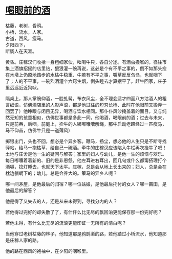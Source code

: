 <link href="../../../css/style.css" rel="stylesheet" type="text/css" />

# [喝眼前的酒](http://m.99csw.com/book/527/16953.html)

<div class="poetry">

枯藤，老树，昏鸦。  
小桥，流水，人家。  
古道，西风，瘦马。  
夕阳西下，  
断肠人在天涯。

</div>

<div class="p">

黄昏。庄稼汉们收拾一身粗细家伙，吆喝牛只，各自分途。有酒虫搔喉的，径往市集上酒旗招摇的店里钻，狠狠灌一碗再说，这必是个有不平之事的，倒不如那头拴在木墩上仍原地踏步的水枯牛稳重、牛若有不平之事，嚼草反反刍刍，也就咽下了；人的不平事，一碗烈酒灌个六窍生烟，倒头睡去才算摆平了。赶牛回家，庄子里远远近近狗吠。

隔桌上，那人掌碗仰酒，一脸虬髯，布衣风尘，全不理会适才四面八方沽酒人的粗言细语，仿佛酒店里的人影声浪，都是他过往的短刃长枪、此时在他眼前又搬弄一回罢了）他睁眼与闭目无异，喝酒与饮水相同。那仆仆风沙掩盖着的面目，又与纯然无知的孩童相似，仿佛世事都是多此一同，他喝酒，喝眼前的酒；过去与未来，只是前吞，后咽。前庭上，拴牛的人嘟嘟囔囔解绳，那牛启动老蹄经过一匹瘦马，马不仰首，仿佛牛只是一道薄风）

掷银出门，头也不回，想必是个异乡客。鞭马，扬尘，想必他的人生只是不断寻找驿站，给马一抱枯草，给自己一碗酒。牵牛的庄稼汉应该陷入牛栏再次拴牛了吧！土地与庄舍是他一生的疑问与解答；家里的妇人与幼儿，是他一生的烦恼与欢乐。每日嘟囔着着新的、旧的是非恩怨，他左耳进右耳出，回几句或什么都甭搭理打个酒嗝，捻灯睡去，也就天下太平。庄稼，总是会从地上长出来的；妇人，总是会在枕边躺朗下的；幼儿，总是会养大的。策马的异乡人呢？

哪一间茅屋，是他最后的归宿？哪一位姑娘，是他最后托付的女人？哪一亩田，是他最后的解答？

他是得了又失去的人，还是从来未得到，寻找分内的人？

若他得过完好的却失散了了，有什仟么比无尽的飘回泊更能保存那一份完好呢？

若他未得，有什么比无尽的流浪更能印证一无所有的清白呢？

当他穿过老树枯藤的林子，他知道那是鸦鹊淆的路，若他踏过小桥流水，他知道那是庄稼人家的路。

他的路在西风的袍袖中，在夕阳的咽喉里。
